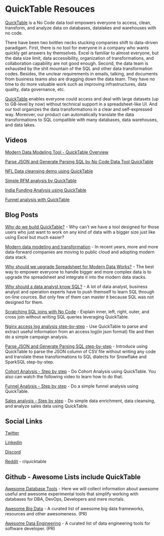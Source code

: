 # QuickTable Resouces

[QuickTable](https://www.quicktable.io) is a No Code data tool empowers everyone to access, clean, transform, and analyze data on databases, datalakes and warehouses with no code.

There have been two bottlen necks stucking companies shift to data-driven paradigam. First, there is no tool for everyone in a company who wants quickly get answers by themselves. Excel is familiar to almost everyone, but the data size limit, data accessibility, organization of transformations, and collaboration capability are not good enough. Second, the data team is exhausted by the shit mountain of the SQL and other data transformation codes. Besides, the unclear requirements in emails, talking, and documents from business teams also are dragging down the data team. They have no time to do more valuable work such as improving infrastructures, data quality, data governance, etc.

[QuickTable](https://www.quicktable.io) enables everyone could access and deal with large datasets (up to GB-level by now) without technical support in a spreadsheet-like UI. And our tool organizes the data transformations in a clear and self-expressed way. Moreover, our product can automatically translate the data transformations to SQL compatible with many databases, data warehouses, and data lakes.

## Videos

[Modern Data Modeling Tool - QuickTable Overview](https://youtu.be/vXdsoXPdu3s)

[Parse JSON and Generate Parsing SQL by No Code Data Tool QuickTable](https://youtu.be/_LuMRddKeSI)

[NFL Data cleansing demo using QuickTable](https://youtu.be/5LK-0mT6ibE)

[Simple RFM analysis by QuickTable](https://youtu.be/KNStbUCP6e8)

[India Funding Analysis using QuickTable](https://youtu.be/xeGbTPxKtV0)

[Funnel analysis with QuickTable](https://youtu.be/jIv3gLrm9lg)

## Blog Posts

[Why do we build QuickTable?](https://blog.quicktable.io/why-do-we-build-quicktable/) - Why can't we have a tool designed for those users who just want to work on any kind of data with a bigger size just like using Excel but much easier?

[Modern data modeling and transformation](https://medium.com/@zhitao.yan/modern-data-modeling-and-transformation-11c22d865aff) - In recent years, more and more data-forward companies are moving to public cloud and adopting modern data stack.

[Why should we upgrade Spreadsheet for Modern Data Works?](https://medium.com/@rand.zhang/why-should-we-upgrade-spreadsheet-for-modern-data-works-e2c000e2f4d5) - The best way to empower everyone to handle bigger and more complex data is to upgrade the spreadsheet and integrate it into the modern data stacks.

[Why should a data analyst know SQL?](https://medium.com/@zhitao.yan/why-should-a-data-analyst-know-sql-cb64b2f92b02) - A lot of data analyst, business analyst and operation experts have to push themself to learn SQL through on-line cources. But only few of them can master it because SQL was not designed for them.

[Scratching SQL joins with No Code](https://medium.com/@rand.zhang/scratching-sql-joins-with-no-code-dcaf26e50fb7) - Explain inner, left, right, outer, and cross join without writing SQL queries leveraging QuickTable.

[Nginx access log analysis step-by-step](https://blog.quicktable.io/nginx-access-log-analysis-step-by-step/) - Use QuickTable to parse and extract useful information from an access log(in json format) file and then do a simple campaign analysis. 

[Parse JSON and Generate Parsing SQL step-by-step](https://blog.quicktable.io/parse-json-and-generate-parsing-sql-by-no-code-data-tool-quicktable/) - Introduce using QuickTable to parse the JSON column of CSV file without writing any code and translate these transformations to SQL dialects for Snowflake and SparkSQL step-by-step.

[Cohort Analysis - Step by step](https://blog.quicktable.io/cohort-analysis-step-by-step/) - Do Cohort Analysis using QuickTable. You also can watch the following video to learn how to do that. 

[Funnel Analysis - Step by step](https://blog.quicktable.io/funnel-analysis-step-by-step/) - Do a simple funnel analysis using QuickTable.

[Sales analysis - Step by step](https://blog.quicktable.io/sales-analysis-step-by-step/) - Do simple data enrichment, data cleansing, and analyze sales data using QuickTable.

## Social Links

[Twitter](https://twitter.com/quick_table)

[Linkedin](https://www.linkedin.com/company/quicktableio/)

[Discord](https://discord.com/invite/a3fJvkgKEg)

[Reddit](https://www.reddit.com/r/quicktable/) - r/quicktable

## Github - Awesome Lists include QuickTable

[Awesome Database Tools](https://github.com/mgramin/awesome-db-tools) - Here we will collect information about awesome useful and awesome experimental tools that simplify working with databases for DBA, DevOps, Developers and mere mortals.

[Awesome Big Data](https://github.com/newTendermint/awesome-bigdata) - A curated list of awesome big data frameworks, resources and other awesomeness. (PR)

[Awesome Data Engineering](https://github.com/igorbarinov/awesome-data-engineering) -  A curated list of data engineering tools for software developer. (PR)
